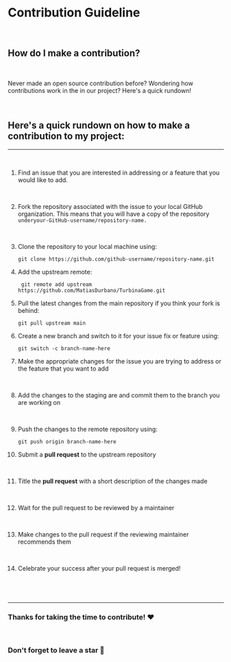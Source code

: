 # Contribution Guideline

<br>

## How do I make a contribution?

<br>

Never made an open source contribution before? Wondering how contributions work in the in our project? Here's a quick rundown!

<br>

## **Here's a quick rundown on how to make a contribution to my project:**

---

<br>

1. Find an issue that you are interested in addressing or a feature that you would like to add.

   <br>

2. Fork the repository associated with the issue to your local GitHub organization. This means that you will have a copy of the repository `underyour-GitHub-username/repository-name.`

   <br>

3. Clone the repository to your local machine using:

   ```
   git clone https://github.com/github-username/repository-name.git
   ```

4. Add the upstream remote:

   ```
    git remote add upstream https://github.com/MatiasDurbano/TurbinaGame.git
   ```

5. Pull the latest changes from the main repository if you think your fork is behind:

   ```
   git pull upstream main
   ```

6. Create a new branch and switch to it for your issue fix or feature using:

   ```
   git switch -c branch-name-here
   ```

7. Make the appropriate changes for the issue you are trying to address or the feature that you want to add

   <br>

8. Add the changes to the staging are and commit them to the branch you are working on

   <br>

9. Push the changes to the remote repository using:

   ```
   git push origin branch-name-here
   ```

10. Submit a **pull request** to the upstream repository

   <br>

11. Title the **pull request** with a short description of the changes made

   <br>

12. Wait for the pull request to be reviewed by a maintainer

   <br>

13. Make changes to the pull request if the reviewing maintainer recommends them

   <br>

14. Celebrate your success after your pull request is merged!

## <br>

---

### Thanks for taking the time to contribute! ❤️

<br>

### Don't forget to leave a star 🌟